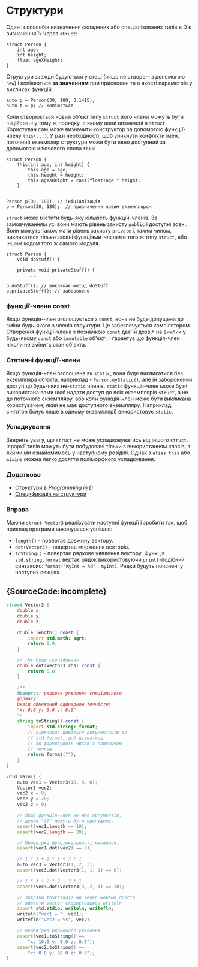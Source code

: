 # Структури

Один із способів визначення складених або спеціалізованих типів в D є
визначення їх через `struct`:

    struct Person {
        int age;
        int height;
        float ageXHeight;
    }

Структури завжди будуються у стеці (якщо не створенi
з допомогою `new`) і копіюються **за значенням** при присвоєнн та
в якості параметрів у викликах функцій.

    auto p = Person(30, 180, 3.1415);
    auto t = p; // копіюється

Коли створюється новий об'єкт типу `struct` його члени можуть бути ініційовані
у тому ж порядку, в якому вони визначені в `struct`. Користувач сам може визначити конструктор за допомогою
функції-члену `this(...)`. У разі необхідності, щоб уникнути конфлікти імен, поточний екземпляр структури
може бути явно доступний за допомогою ключового слова `this`:

    struct Person {
        this(int age, int height) {
            this.age = age;
            this.height = height;
            this.ageXHeight = cast(float)age * height;
        }
            ...

    Person p(30, 180); // iнiцiалiзацiя
    p = Person(30, 180);  // призначення новим екземпляром

`struct` може містити будь-яку кількість функцій-членів. За замовчуванням усi вони мають рiвень захисту 
`public` і доступнi зовні. Вони можуть також мати рiвень захисту `private` і, таким чином, викликатися тiльки ззовнi
функціями-членами того ж типу `struct`, або іншим кодом того ж самого модуля.


    struct Person {
        void doStuff() {
            ...
        private void privateStuff() {
            ...

    p.doStuff(); // викликає метод doStuff
    p.privateStuff(); // заборонено

### функції-члени сonst

Якщо функція-член оголошується з `const`, вона не буде допущена
до зміни будь-якого з членів структури. Це забезпечується компілятором.
Створення функції-члена з позначкою `const` дає їй дозвіл на виклик у будь-якому `const`
або `immutable` об'єктi, і гарантує що функція-член ніколи не змінить стан об'єкта.

### Статичнi функції-члени

Якщо функція-член оголошена як `static`, вона буде викликатися
без екземпляра об'єкта, наприклад - `Person.myStatic()`, але їй заборонений доступ до будь-яких не-`static` членів.
`static` функція-член може бути використана вами щоб надати доступ до всіх екземплярів
`struct`, а не до поточного екземпляру, або коли функція-член може бути викликана користувачем, який не має доступного
екземпляру. Наприклад, сінглтон (існує лише в одному екземплярi) використовує `static`.

### Успадкування

Зверніть увагу, що `struct` не може успадковуватись від іншого `struct`.
Iєрархiї типів можуть бути побудовані тільки з використанням класів,
з якими ми ознайомимось у наступному розіділі.
Однак з `alias this` або` mixins` можна легко досягти
поліморфного успадкування.

### Додатково

- [Структури в _Programming in D_](http://ddili.org/ders/d.en/struct.html)
- [Спецификацiя на структури](https://dlang.org/spec/struct.html)

### Вправа

Маючи `struct Vector3` реалізувати наступні функції і зробити
так, щоб приклад програми виконувався успішно:

* `length()` - повертає довжину вектору.
* `dot(Vector3)` - повертає множення векторiв.
* `toString()` - повертає рядкове уявлення вектору.
  Функцiя [`std.string.format`](https://dlang.org/phobos/std_format.html)
  вертає рядок використовуючи `printf`-подiбний синтаксис:
  `format("MyInt = %d", myInt)`. Рядки будуть пояснені у наступих секцiях.

## {SourceCode:incomplete}

```d
struct Vector3 {
    double x;
    double y;
    double z;

    double length() const {
        import std.math: sqrt;
        return 0.0;
    }

    // rhs буде скопійовано
    double dot(Vector3 rhs) const {
        return 0.0;
    }

    /**
    Повертає: рядкове уявлення спецiального
    формату.
    Вивід обмежений одинарною точнiстю!
    "x: 0.0 y: 0.0 z: 0.0"
    */
    string toString() const {
        import std.string: format;
        // підказка: дивіться документацію до
        // std.format, щоб дізнатись,
        // як форматувати числа з плаваючою
        // точкою.
        return format("");
    }
}

void main() {
    auto vec1 = Vector3(10, 0, 0);
    Vector3 vec2;
    vec2.x = 0;
    vec2.y = 20;
    vec2.z = 0;

    // Якщо функцiя-член не має аргументiв,
    // дужки "()" можуть бути пропущені.
    assert(vec1.length == 10);
    assert(vec2.length == 20);

    // Перевiрка фунцiональностi множення.
    assert(vec1.dot(vec2) == 0);

    // 1 * 1 + 2 * 1 + 3 * 1
    auto vec3 = Vector3(1, 2, 3);
    assert(vec3.dot(Vector3(1, 1, 1) == 6);

    // 1 * 3 + 2 * 2 + 3 * 1
    assert(vec3.dot(Vector3(3, 2, 1) == 10);

    // Завдяки toString() ми тепер можемо просто
    // вивести vector скориставшись writeln
    import std.stdio: writeln, writefln;
    writeln("vec1 = ", vec1);
    writefln("vec2 = %s", vec2);

    // Перевiрка рядкового уявлення
    assert(vec1.toString() ==
        "x: 10.0 y: 0.0 z: 0.0");
    assert(vec2.toString() ==
        "x: 0.0 y: 20.0 z: 0.0");
}
```
